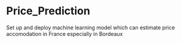 # Price_Prediction
Set up and deploy machine learning model which can estimate price accomodation in France especially in Bordeaux
